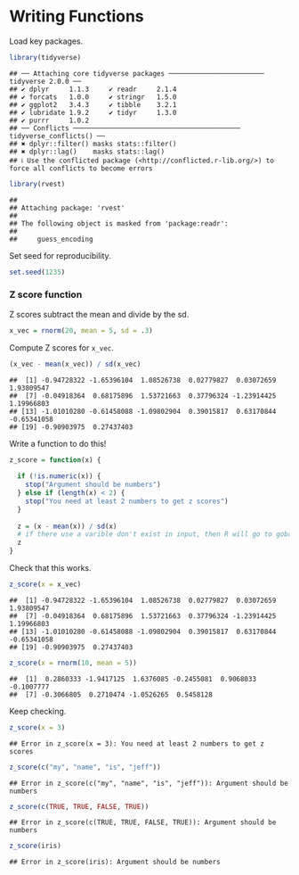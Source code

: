 Writing Functions
================

Load key packages.

``` r
library(tidyverse)
```

    ## ── Attaching core tidyverse packages ──────────────────────── tidyverse 2.0.0 ──
    ## ✔ dplyr     1.1.3     ✔ readr     2.1.4
    ## ✔ forcats   1.0.0     ✔ stringr   1.5.0
    ## ✔ ggplot2   3.4.3     ✔ tibble    3.2.1
    ## ✔ lubridate 1.9.2     ✔ tidyr     1.3.0
    ## ✔ purrr     1.0.2     
    ## ── Conflicts ────────────────────────────────────────── tidyverse_conflicts() ──
    ## ✖ dplyr::filter() masks stats::filter()
    ## ✖ dplyr::lag()    masks stats::lag()
    ## ℹ Use the conflicted package (<http://conflicted.r-lib.org/>) to force all conflicts to become errors

``` r
library(rvest)
```

    ## 
    ## Attaching package: 'rvest'
    ## 
    ## The following object is masked from 'package:readr':
    ## 
    ##     guess_encoding

Set seed for reproducibility.

``` r
set.seed(1235)
```

### Z score function

Z scores subtract the mean and divide by the sd.

``` r
x_vec = rnorm(20, mean = 5, sd = .3)
```

Compute Z scores for `x_vec`.

``` r
(x_vec - mean(x_vec)) / sd(x_vec)
```

    ##  [1] -0.94728322 -1.65396104  1.08526738  0.02779827  0.03072659  1.93809547
    ##  [7] -0.04918364  0.68175896  1.53721663  0.37796324 -1.23914425  1.19966803
    ## [13] -1.01010280 -0.61458088 -1.09802904  0.39015817  0.63170844 -0.65341058
    ## [19] -0.90903975  0.27437403

Write a function to do this!

``` r
z_score = function(x) {
  
  if (!is.numeric(x)) {
    stop("Argument should be numbers")
  } else if (length(x) < 2) {
    stop("You need at least 2 numbers to get z scores")
  }
  
  z = (x - mean(x)) / sd(x) 
  # if there use a varible don't exist in input, then R will go to gobal enviroument to find
  z
}
```

Check that this works.

``` r
z_score(x = x_vec)
```

    ##  [1] -0.94728322 -1.65396104  1.08526738  0.02779827  0.03072659  1.93809547
    ##  [7] -0.04918364  0.68175896  1.53721663  0.37796324 -1.23914425  1.19966803
    ## [13] -1.01010280 -0.61458088 -1.09802904  0.39015817  0.63170844 -0.65341058
    ## [19] -0.90903975  0.27437403

``` r
z_score(x = rnorm(10, mean = 5))
```

    ##  [1]  0.2860333 -1.9417125  1.6376085 -0.2455081  0.9068033 -0.1007777
    ##  [7] -0.3066805  0.2710474 -1.0526265  0.5458128

Keep checking.

``` r
z_score(x = 3)
```

    ## Error in z_score(x = 3): You need at least 2 numbers to get z scores

``` r
z_score(c("my", "name", "is", "jeff"))
```

    ## Error in z_score(c("my", "name", "is", "jeff")): Argument should be numbers

``` r
z_score(c(TRUE, TRUE, FALSE, TRUE))
```

    ## Error in z_score(c(TRUE, TRUE, FALSE, TRUE)): Argument should be numbers

``` r
z_score(iris)
```

    ## Error in z_score(iris): Argument should be numbers
